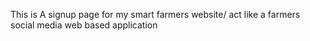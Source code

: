 This is A signup page for my smart farmers website/ act like a farmers social media web based application
